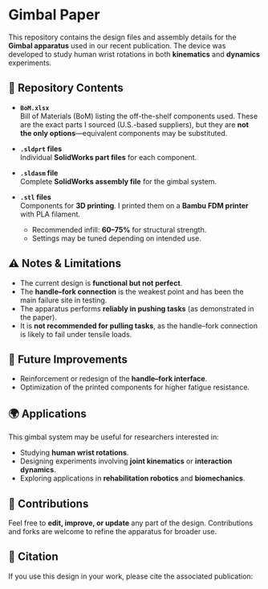 # Gimbal Paper

This repository contains the design files and assembly details for the **Gimbal apparatus** used in our recent publication. The device was developed to study human wrist rotations in both **kinematics** and **dynamics** experiments.  

## 📂 Repository Contents
- **`BoM.xlsx`**  
  Bill of Materials (BoM) listing the off-the-shelf components used. These are the exact parts I sourced (U.S.-based suppliers), but they are **not the only options**—equivalent components may be substituted.  

- **`.sldprt` files**  
  Individual **SolidWorks part files** for each component.  

- **`.sldasm` file**  
  Complete **SolidWorks assembly file** for the gimbal system.  

- **`.stl` files**  
  Components for **3D printing**. I printed them on a **Bambu FDM printer** with PLA filament.  
  - Recommended infill: **60–75%** for structural strength.  
  - Settings may be tuned depending on intended use.  

## ⚠️ Notes & Limitations
- The current design is **functional but not perfect**.  
- The **handle–fork connection** is the weakest point and has been the main failure site in testing.  
- The apparatus performs **reliably in pushing tasks** (as demonstrated in the paper).  
- It is **not recommended for pulling tasks**, as the handle–fork connection is likely to fail under tensile loads.  

## 🔧 Future Improvements
- Reinforcement or redesign of the **handle–fork interface**.  
- Optimization of the printed components for higher fatigue resistance.  

## 🌍 Applications
This gimbal system may be useful for researchers interested in:  
- Studying **human wrist rotations**.  
- Designing experiments involving **joint kinematics** or **interaction dynamics**.  
- Exploring applications in **rehabilitation robotics** and **biomechanics**.  

## 🤝 Contributions
Feel free to **edit, improve, or update** any part of the design. Contributions and forks are welcome to refine the apparatus for broader use.  

## 📖 Citation
If you use this design in your work, please cite the associated publication:  


